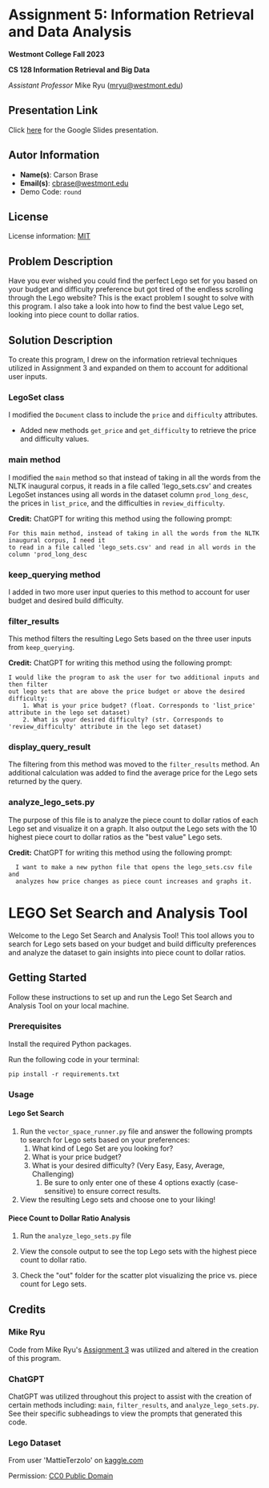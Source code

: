 # Assignment 5: Information Retrieval and Data Analysis
**Westmont College Fall 2023**

**CS 128 Information Retrieval and Big Data**

*Assistant Professor* Mike Ryu (mryu@westmont.edu) 

## Presentation Link
Click [here](https://docs.google.com/presentation/d/1ehfVuy2LTHe2juXYsHSdMzEnnCG2U4A1tMujq4q9qvE/edit?usp=sharing
) for the Google Slides presentation.

## Autor Information
* **Name(s)**: Carson Brase
* **Email(s)**: cbrase@westmont.edu
* Demo Code: `round`

## License
License information: [MIT](https://github.com/git/git-scm.com/blob/main/MIT-LICENSE.txt)

## Problem Description

Have you ever wished you could find the perfect Lego set for you based on your budget and difficulty preference but 
got tired of the endless scrolling through the Lego website? This is the exact problem I sought to solve with this 
program. I also take a look into how to find the best value Lego set, looking into piece count to dollar ratios.

## Solution Description

To create this program, I drew on the information retrieval techniques utilized in Assignment 3 and expanded on 
them to account for additional user inputs.

### LegoSet class

I modified the `Document` class to include the `price` and `difficulty` attributes.
  - Added new methods `get_price` and `get_difficulty` to retrieve the price and difficulty values.

### main method

I modified the `main` method so that instead of taking in all the words from the NLTK inaugural corpus, 
it reads in a file called 'lego_sets.csv' and creates LegoSet instances using all words in the dataset 
column `prod_long_desc`, the prices in `list_price`, and the difficulties in `review_difficulty`.

**Credit:** ChatGPT for writing this method using the following prompt:

    For this main method, instead of taking in all the words from the NLTK inaugural corpus, I need it
    to read in a file called 'lego_sets.csv' and read in all words in the column 'prod_long_desc

### keep_querying method

I added in two more user input queries to this method to account for user budget and desired build difficulty.

### filter_results

This method filters the resulting Lego Sets based on the three user inputs from `keep_querying`.

**Credit:** ChatGPT for writing this method using the following prompt:

    I would like the program to ask the user for two additional inputs and then filter
    out lego sets that are above the price budget or above the desired difficulty:
        1. What is your price budget? (float. Corresponds to 'list_price' attribute in the lego set dataset)
        2. What is your desired difficulty? (str. Corresponds to 'review_difficulty' attribute in the lego set dataset)

### display_query_result

The filtering from this method was moved to the `filter_results` method. An additional calculation was added to find 
the average price for the Lego sets returned by the query.

### analyze_lego_sets.py

The purpose of this file is to analyze the piece count to dollar ratios of each Lego set and visualize it on a graph. 
It also output the Lego sets with the 10 highest piece court to dollar ratios as the "best value" Lego sets.

**Credit:** ChatGPT for writing this method using the following prompt:

      I want to make a new python file that opens the lego_sets.csv file and
      analyzes how price changes as piece count increases and graphs it.

# LEGO Set Search and Analysis Tool

Welcome to the Lego Set Search and Analysis Tool! This tool allows you to search for Lego sets based on your budget
and build difficulty preferences and analyze the dataset to gain insights into piece count to dollar ratios.

## Getting Started

Follow these instructions to set up and run the Lego Set Search and Analysis Tool on your local machine.

### Prerequisites

Install the required Python packages.

Run the following code in your terminal:

    pip install -r requirements.txt

### Usage

#### Lego Set Search

1. Run the `vector_space_runner.py` file and answer the following prompts to search for Lego sets 
based on your preferences:
   1. What kind of Lego Set are you looking for?
   2. What is your price budget?
   3. What is your desired difficulty? (Very Easy, Easy, Average, Challenging)
      1. Be sure to only enter one of these 4 options exactly (case-sensitive) to ensure correct results.
2. View the resulting Lego sets and choose one to your liking!

#### Piece Count to Dollar Ratio Analysis

1. Run the `analyze_lego_sets.py` file

2. View the console output to see the top Lego sets with the highest piece count to dollar ratio.

3. Check the "out" folder for the scatter plot visualizing the price vs. piece count for Lego sets.

## Credits

### Mike Ryu

Code from Mike Ryu's [Assignment 3](https://github.com/cs-with-mike/assignment-3-vectorspace-cabrase/tree/main) was 
utilized and altered in the creation of this program.

### ChatGPT

ChatGPT was utilized throughout this project to assist with the creation of certain methods including:
`main`, `filter_results`, and `analyze_lego_sets.py`. See their specific subheadings to view the prompts that generated 
this code.

### Lego Dataset

From user 'MattieTerzolo' on [kaggle.com](https://www.kaggle.com/datasets/mterzolo/lego-sets)

Permission: [CC0 Public Domain](https://creativecommons.org/publicdomain/zero/1.0/)
